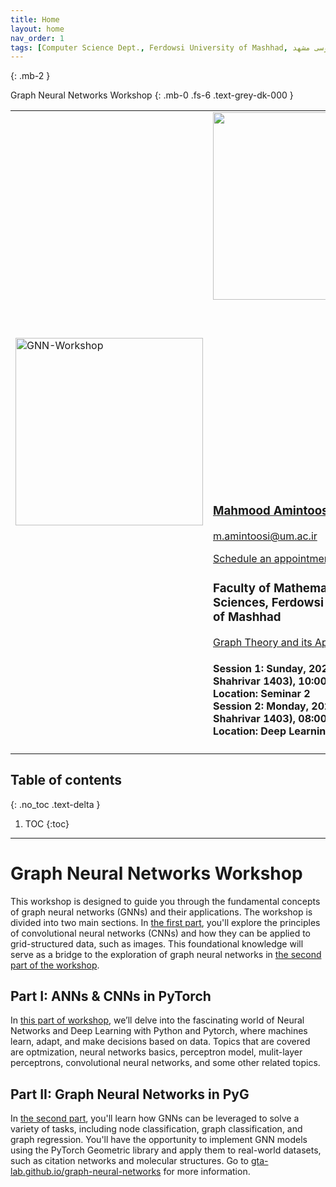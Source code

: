 ```yaml
---
title: Home
layout: home
nav_order: 1
tags: [Computer Science Dept., Ferdowsi University of Mashhad, علوم کامپیوتر دانشگاه فردوسی مشهد]
---
```


{: .mb-2 }
<!--Sunday, 2024/09/15 (25 Shahrivar 1403), 10:00 - 12:00 AM

[Graph Theory and its Applications Lab](https://gta-lab.github.io/)

Faculty of Mathematical Sciences, Ferdowsi University of Mashhad
-->
Graph Neural Networks Workshop
{: .mb-0 .fs-6 .text-grey-dk-000 } 

<table>
<tr>
<td>
<img src="/GNN-workshop/assets/images/GNN-worksop-14030625.jpg" alt="GNN-Workshop" width="300">
</td>
<td>

<div class="staffer"><img class="staffer-image" src="/GNN-workshop/assets/images/M-Amintoosi.jpg" alt="" width="300" height="300"><div><h3 class="staffer-name" id="mahmood-amintoosi"> <a href="#mahmood-amintoosi" class="anchor-heading" aria-labelledby="mahmood-amintoosi"><svg viewBox="0 0 16 16" aria-hidden="true"><use xlink:href="#svg-link"></use></svg></a> <a href="https://mamintoosi.github.io/">Mahmood Amintoosi</a></h3><p><a href="mailto:m.amintoosi@um.ac.ir">m.amintoosi@um.ac.ir</a></p><p><a href="https://calendly.com/m-amintoosi/30min" class="btn btn-outline">Schedule an appointment</a></p></div>
</div>
<h3>
Faculty of Mathematical Sciences, Ferdowsi University of Mashhad
</h3>

<a href="https://gta-lab.github.io/">Graph Theory and its Applications Lab</a>

<h4>
Session 1: Sunday, 2024/09/15 (25 Shahrivar 1403), 10:00 - 11:30 AM<br>
Location: Seminar 2
<br>
Session 2: Monday, 2024/09/16 (26 Shahrivar 1403), 08:00 - 09:30 AM<br>
Location: Deep Learning Class
<br>
</h4>

</td>
</tr>
</table>

<!-- # About
{:.no_toc} -->

## Table of contents
{: .no_toc .text-delta }

1. TOC
{:toc}

---

# Graph Neural Networks Workshop

This workshop is designed to guide you through the fundamental concepts of graph neural networks (GNNs) and their applications. The workshop is divided into two main sections. In [the first part](https://fum-cs.github.io/neural-networks), you'll explore the principles of convolutional neural networks (CNNs) and how they can be applied to grid-structured data, such as images.  This foundational knowledge will serve as a bridge to the exploration of graph neural networks in [the second part of the workshop](https://gta-lab.github.io/graph-neural-networks). 

## Part I: ANNs & CNNs in PyTorch

In [this part of workshop](https://fum-cs.github.io/neural-networks), we’ll delve into the fascinating world of Neural Networks and Deep Learning with Python and Pytorch, where machines learn, adapt, and make decisions based on data. Topics that are covered are optmization, neural networks basics, perceptron model, mulit-layer perceptrons, convolutional neural networks, and some other related topics.

## Part II: Graph Neural Networks in PyG

In [the second part](https://gta-lab.github.io/graph-neural-networks), you'll learn how GNNs can be leveraged to solve a variety of tasks, including node classification, graph classification, and graph regression. You'll have the opportunity to implement GNN models using the PyTorch Geometric library and apply them to real-world datasets, such as citation networks and molecular structures. Go to [gta-lab.github.io/graph-neural-networks](https://gta-lab.github.io/graph-neural-networks) for more information.

<!-- https://griffsgraphs.wordpress.com/wp-content/uploads/2012/07/mathematician_label.png -->